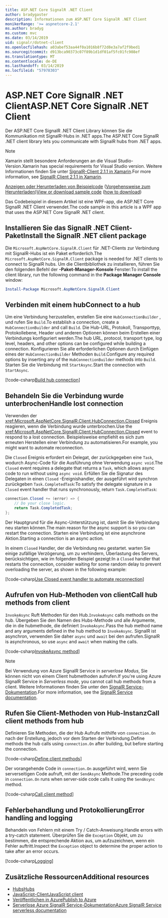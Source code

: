 ```yaml
---
title: ASP.NET Core SignalR .NET Client
author: bradygaster
description: Informationen zum ASP.NET Core SignalR .NET Client
monikerRange: '>= aspnetcore-2.1'
ms.author: bradyg
ms.custom: mvc
ms.date: 03/14/2019
uid: signalr/dotnet-client
ms.openlocfilehash: a03abef53aa44f0a1016b8f72d8e3a7af2f9bed1
ms.sourcegitcommit: d913bca90373c07f89b1d1df01af5fc01fc908ef
ms.translationtype: MT
ms.contentlocale: de-DE
ms.lasthandoff: 03/14/2019
ms.locfileid: "57978303"
---
```

# <a name="aspnet-core-signalr-net-client"></a><span data-ttu-id="15461-103">ASP.NET Core SignalR .NET Client</span><span class="sxs-lookup"><span data-stu-id="15461-103">ASP.NET Core SignalR .NET Client</span></span>

<span data-ttu-id="15461-104">Der ASP.NET Core SignalR .NET Client Library können Sie die Kommunikation mit SignalR-Hubs in .NET apps.</span><span class="sxs-lookup"><span data-stu-id="15461-104">The ASP.NET Core SignalR .NET client library lets you communicate with SignalR hubs from .NET apps.</span></span>

> [!NOTE]
> <span data-ttu-id="15461-105">Xamarin stellt besondere Anforderungen an die Visual Studio-Version.</span><span class="sxs-lookup"><span data-stu-id="15461-105">Xamarin has special requirements for Visual Studio version.</span></span> <span data-ttu-id="15461-106">Weitere Informationen finden Sie unter [SignalR-Client 2.1.1 in Xamarin](https://github.com/aspnet/Announcements/issues/305).</span><span class="sxs-lookup"><span data-stu-id="15461-106">For more information, see [SignalR Client 2.1.1 in Xamarin](https://github.com/aspnet/Announcements/issues/305).</span></span>

<span data-ttu-id="15461-107">[Anzeigen oder Herunterladen von Beispielcode](https://github.com/aspnet/Docs/tree/master/aspnetcore/signalr/dotnet-client/sample) ([Vorgehensweise zum Herunterladen](xref:index#how-to-download-a-sample))</span><span class="sxs-lookup"><span data-stu-id="15461-107">[View or download sample code](https://github.com/aspnet/Docs/tree/master/aspnetcore/signalr/dotnet-client/sample) ([how to download](xref:index#how-to-download-a-sample))</span></span>

<span data-ttu-id="15461-108">Das Codebeispiel in diesem Artikel ist eine WPF-app, die ASP.NET Core SignalR .NET Client verwendet.</span><span class="sxs-lookup"><span data-stu-id="15461-108">The code sample in this article is a WPF app that uses the ASP.NET Core SignalR .NET client.</span></span>

## <a name="install-the-signalr-net-client-package"></a><span data-ttu-id="15461-109">Installieren Sie das SignalR .NET Client-Paket</span><span class="sxs-lookup"><span data-stu-id="15461-109">Install the SignalR .NET client package</span></span>

<span data-ttu-id="15461-110">Die `Microsoft.AspNetCore.SignalR.Client` für .NET-Clients zur Verbindung mit SignalR-Hubs ist ein Paket erforderlich.</span><span class="sxs-lookup"><span data-stu-id="15461-110">The `Microsoft.AspNetCore.SignalR.Client` package is needed for .NET clients to connect to SignalR hubs.</span></span> <span data-ttu-id="15461-111">Um die Clientbibliothek zu installieren, führen Sie den folgenden Befehl der **-Paket-Manager-Konsole** Fenster:</span><span class="sxs-lookup"><span data-stu-id="15461-111">To install the client library, run the following command in the **Package Manager Console** window:</span></span>

```powershell
Install-Package Microsoft.AspNetCore.SignalR.Client
```

## <a name="connect-to-a-hub"></a><span data-ttu-id="15461-112">Verbinden mit einem hub</span><span class="sxs-lookup"><span data-stu-id="15461-112">Connect to a hub</span></span>

<span data-ttu-id="15461-113">Um eine Verbindung herzustellen, erstellen Sie eine `HubConnectionBuilder` , und rufen Sie `Build`.</span><span class="sxs-lookup"><span data-stu-id="15461-113">To establish a connection, create a `HubConnectionBuilder` and call `Build`.</span></span> <span data-ttu-id="15461-114">Die Hub-URL, Protokoll, Transporttyp, Protokollebene, Header und anderen Optionen können beim Erstellen einer Verbindungs konfiguriert werden.</span><span class="sxs-lookup"><span data-stu-id="15461-114">The hub URL, protocol, transport type, log level, headers, and other options can be configured while building a connection.</span></span> <span data-ttu-id="15461-115">Konfigurieren Sie alle erforderlichen Optionen durch Einfügen eines der `HubConnectionBuilder` Methoden `Build`.</span><span class="sxs-lookup"><span data-stu-id="15461-115">Configure any required options by inserting any of the `HubConnectionBuilder` methods into `Build`.</span></span> <span data-ttu-id="15461-116">Starten Sie die Verbindung mit `StartAsync`.</span><span class="sxs-lookup"><span data-stu-id="15461-116">Start the connection with `StartAsync`.</span></span>

[!code-csharp[Build hub connection](dotnet-client/sample/signalrchatclient/MainWindow.xaml.cs?name=snippet_MainWindowClass&highlight=15-17,39)]

## <a name="handle-lost-connection"></a><span data-ttu-id="15461-117">Behandeln Sie die Verbindung wurde unterbrochen</span><span class="sxs-lookup"><span data-stu-id="15461-117">Handle lost connection</span></span>

<span data-ttu-id="15461-118">Verwenden der <xref:Microsoft.AspNetCore.SignalR.Client.HubConnection.Closed> Ereignis reagieren, wenn die Verbindung wurde unterbrochen.</span><span class="sxs-lookup"><span data-stu-id="15461-118">Use the <xref:Microsoft.AspNetCore.SignalR.Client.HubConnection.Closed> event to respond to a lost connection.</span></span> <span data-ttu-id="15461-119">Beispielsweise empfiehlt es sich zum erneuten Herstellen einer Verbindung zu automatisieren.</span><span class="sxs-lookup"><span data-stu-id="15461-119">For example, you might want to automate reconnection.</span></span>

<span data-ttu-id="15461-120">Die `Closed` Ereignis erfordert ein Delegat, der zurückgegeben eine `Task`, wodurch Async-Code für die Ausführung ohne Verwendung `async void`.</span><span class="sxs-lookup"><span data-stu-id="15461-120">The `Closed` event requires a delegate that returns a `Task`, which allows async code to run without using `async void`.</span></span> <span data-ttu-id="15461-121">Erfüllen Sie die Signatur des Delegaten in einen `Closed` -Ereignishandler, der ausgeführt wird synchron zurückgeben `Task.CompletedTask`:</span><span class="sxs-lookup"><span data-stu-id="15461-121">To satisfy the delegate signature in a `Closed` event handler that runs synchronously, return `Task.CompletedTask`:</span></span>

```csharp
connection.Closed += (error) => {
    // Do your close logic.
    return Task.CompletedTask;
};
```

<span data-ttu-id="15461-122">Der Hauptgrund für die Async-Unterstützung ist, damit Sie die Verbindung neu starten können.</span><span class="sxs-lookup"><span data-stu-id="15461-122">The main reason for the async support is so you can restart the connection.</span></span> <span data-ttu-id="15461-123">Starten eine Verbindung ist eine asynchrone Aktion.</span><span class="sxs-lookup"><span data-stu-id="15461-123">Starting a connection is an async action.</span></span>

<span data-ttu-id="15461-124">In einem `Closed` Handler, der die Verbindung neu gestartet. warten Sie einige zufällige Verzögerung, um zu verhindern, Überlastung des Servers, berücksichtigen, wie im folgenden Beispiel gezeigt:</span><span class="sxs-lookup"><span data-stu-id="15461-124">In a `Closed` handler that restarts the connection, consider waiting for some random delay to prevent overloading the server, as shown in the following example:</span></span>

[!code-csharp[Use Closed event handler to automate reconnection](dotnet-client/sample/signalrchatclient/MainWindow.xaml.cs?name=snippet_ClosedRestart)]

## <a name="call-hub-methods-from-client"></a><span data-ttu-id="15461-125">Aufrufen von Hub-Methoden von client</span><span class="sxs-lookup"><span data-stu-id="15461-125">Call hub methods from client</span></span>

<span data-ttu-id="15461-126">`InvokeAsync` Ruft Methoden für den Hub.</span><span class="sxs-lookup"><span data-stu-id="15461-126">`InvokeAsync` calls methods on the hub.</span></span> <span data-ttu-id="15461-127">Übergeben Sie den Namen des Hubs-Methode und alle Argumente, die in die hubmethode, die definiert `InvokeAsync`.</span><span class="sxs-lookup"><span data-stu-id="15461-127">Pass the hub method name and any arguments defined in the hub method to `InvokeAsync`.</span></span> <span data-ttu-id="15461-128">SignalR ist asynchron, verwenden Sie daher `async` und `await` bei den aufrufen.</span><span class="sxs-lookup"><span data-stu-id="15461-128">SignalR is asynchronous, so use `async` and `await` when making the calls.</span></span>

[!code-csharp[InvokeAsync method](dotnet-client/sample/signalrchatclient/MainWindow.xaml.cs?name=snippet_InvokeAsync)]

> [!NOTE]
> <span data-ttu-id="15461-129">Bei Verwendung von Azure SignalR Service in *serverlose Modus*, Sie können nicht von einem Client hubmethoden aufrufen.</span><span class="sxs-lookup"><span data-stu-id="15461-129">If you're using Azure SignalR Service in *Serverless mode*, you cannot call hub methods from a client.</span></span> <span data-ttu-id="15461-130">Weitere Informationen finden Sie unter den [SignalR Service-Dokumentation](/azure/azure-signalr/signalr-concept-serverless-development-config).</span><span class="sxs-lookup"><span data-stu-id="15461-130">For more information, see the [SignalR Service documentation](/azure/azure-signalr/signalr-concept-serverless-development-config).</span></span>

## <a name="call-client-methods-from-hub"></a><span data-ttu-id="15461-131">Rufen Sie Client-Methoden von Hub-Instanz</span><span class="sxs-lookup"><span data-stu-id="15461-131">Call client methods from hub</span></span>

<span data-ttu-id="15461-132">Definieren Sie Methoden, die der Hub Aufrufe mithilfe von `connection.On` nach der Erstellung, jedoch vor dem Starten der Verbindung.</span><span class="sxs-lookup"><span data-stu-id="15461-132">Define methods the hub calls using `connection.On` after building, but before starting the connection.</span></span>

[!code-csharp[Define client methods](dotnet-client/sample/signalrchatclient/MainWindow.xaml.cs?name=snippet_ConnectionOn)]

<span data-ttu-id="15461-133">Der vorangehende Code in `connection.On` ausgeführt wird, wenn Sie serverseitigen Code aufruft, mit der `SendAsync` Methode.</span><span class="sxs-lookup"><span data-stu-id="15461-133">The preceding code in `connection.On` runs when server-side code calls it using the `SendAsync` method.</span></span>

[!code-csharp[Call client method](dotnet-client/sample/signalrchat/hubs/chathub.cs?name=snippet_SendMessage)]

## <a name="error-handling-and-logging"></a><span data-ttu-id="15461-134">Fehlerbehandlung und Protokollierung</span><span class="sxs-lookup"><span data-stu-id="15461-134">Error handling and logging</span></span>

<span data-ttu-id="15461-135">Behandeln von Fehlern mit einem Try / Catch-Anweisung.</span><span class="sxs-lookup"><span data-stu-id="15461-135">Handle errors with a try-catch statement.</span></span> <span data-ttu-id="15461-136">Überprüfen Sie die `Exception` Objekt, um zu bestimmen, die entsprechende Aktion aus, um aufzuzeichnen, wenn ein Fehler auftritt.</span><span class="sxs-lookup"><span data-stu-id="15461-136">Inspect the `Exception` object to determine the proper action to take after an error occurs.</span></span>

[!code-csharp[Logging](dotnet-client/sample/signalrchatclient/MainWindow.xaml.cs?name=snippet_ErrorHandling)]

## <a name="additional-resources"></a><span data-ttu-id="15461-137">Zusätzliche Ressourcen</span><span class="sxs-lookup"><span data-stu-id="15461-137">Additional resources</span></span>

* [<span data-ttu-id="15461-138">Hubs</span><span class="sxs-lookup"><span data-stu-id="15461-138">Hubs</span></span>](xref:signalr/hubs)
* [<span data-ttu-id="15461-139">JavaScript-Client</span><span class="sxs-lookup"><span data-stu-id="15461-139">JavaScript client</span></span>](xref:signalr/javascript-client)
* [<span data-ttu-id="15461-140">Veröffentlichen in Azure</span><span class="sxs-lookup"><span data-stu-id="15461-140">Publish to Azure</span></span>](xref:signalr/publish-to-azure-web-app)
* [<span data-ttu-id="15461-141">Serverlose Azure SignalR Service-Dokumentation</span><span class="sxs-lookup"><span data-stu-id="15461-141">Azure SignalR Service serverless documentation</span></span>](/azure/azure-signalr/signalr-concept-serverless-development-config)
